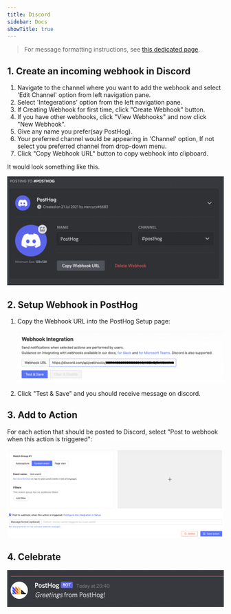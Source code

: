 ```yaml
---
title: Discord
sidebar: Docs
showTitle: true
---
```


> For message formatting instructions, see [this dedicated page](/docs/integrate/webhooks/message-formatting).
## 1. Create an incoming webhook in Discord 

1. Navigate to the channel where you want to add the webhook and select 'Edit Channel' option from left navigation pane. 
1. Select 'Integerations' option from the left navigation pane. 
1. If Creating Webhook for first time, click "Create Webhook" button. 
1. If you have other webhooks, click "View Webhooks" and now click "New Webhook". 
1. Give any name you prefer(say PostHog). 
1. Your preferred channel would be appearing in 'Channel' option, If not select you preferred channel from drop-down menu.
1. Click "Copy Webhook URL" button to copy webhook into clipboard.  

It would look something like this. 

![Discord Webhook Setup](../../../images/discord-webhook.png)

## 2. Setup Webhook in PostHog

1. Copy the Webhook URL into the PostHog Setup page:

    ![PostHog Add Webhook](../../../images/discord-add-webhook.png)

1. Click "Test & Save" and you should receive message on discord. 

## 3. Add to Action

For each action that should be posted to Discord, select "Post to webhook when this action is triggered":

![PostHog Edit Action](../../../images/post-action-slack.png)

## 4. Celebrate
![](../../../images/discord-message.png)


